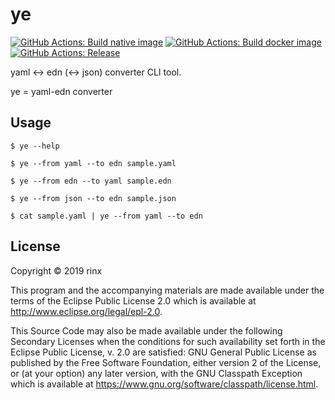 # ye

[![GitHub Actions: Build native image](https://github.com/rinx/ye/workflows/Build%20native%20image/badge.svg)](https://github.com/rinx/ye/actions)
[![GitHub Actions: Build docker image](https://github.com/rinx/ye/workflows/Build%20docker%20image/badge.svg)](https://github.com/rinx/ye/actions)
[![GitHub Actions: Release](https://github.com/rinx/ye/workflows/Release/badge.svg)](https://github.com/rinx/ye/actions)

yaml <-> edn (<-> json) converter CLI tool.

ye = yaml-edn converter

## Usage

    $ ye --help

    $ ye --from yaml --to edn sample.yaml

    $ ye --from edn --to yaml sample.edn

    $ ye --from json --to edn sample.json

    $ cat sample.yaml | ye --from yaml --to edn

## License

Copyright © 2019 rinx

This program and the accompanying materials are made available under the
terms of the Eclipse Public License 2.0 which is available at
http://www.eclipse.org/legal/epl-2.0.

This Source Code may also be made available under the following Secondary
Licenses when the conditions for such availability set forth in the Eclipse
Public License, v. 2.0 are satisfied: GNU General Public License as published by
the Free Software Foundation, either version 2 of the License, or (at your
option) any later version, with the GNU Classpath Exception which is available
at https://www.gnu.org/software/classpath/license.html.
